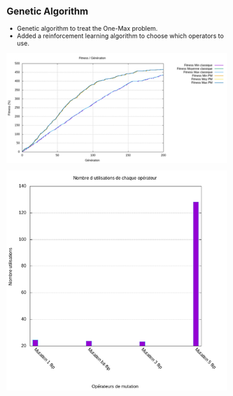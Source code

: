 ## Genetic Algorithm
  - Genetic algorithm to treat the One-Max problem.
  - Added a reinforcement learning algorithm to choose which operators to use.

![Fitness min, moy, max / génération](curve_fitness.png)

![utilisation de chaque opérateurn](histogrammeOp.png)
